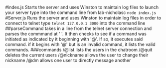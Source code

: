 #index.js
Starts the server and uses Winston to maintain log files
to launch your server type into the command line from lab-nicholasc `node index.js`
#Server.js
Runs the server and uses Winston to maintain log files
in order to connect to telnet type `telnet 127.0.0.1 3000` into the command line
##parseCommand
takes in a line from the telnet server connection and parses the commmand at ' '. It then checks to see if a command was initiated as indicated by it beginning with '@'. If so, it executes said command. if it begins with '@' but is an invalid command, it lists the valid commands.
###commands
 /@list lists the users in the chatroom
 /@quit deletes the current users
 /@nickname allows the user to change their nickname
 /@dm allows one user to directly message another
